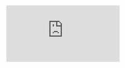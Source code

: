 ![LB3](https://github.com/SayHeyD/M242/blob/main/Auftrag%20und%20Bewertungskriterien%20LB3/M242_Auftrag%20und%20Bewertungskriterien%20LB3.pdf)
